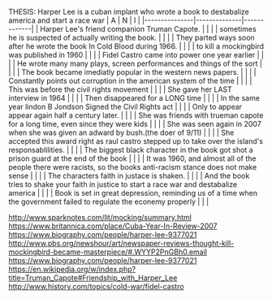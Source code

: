THESIS: 
Harper Lee is a cuban implant who wrote a book to destabalize america and start a race war
|       A       |       N      |      I      |
|---------------|--------------|-------------|
| Harper Lee's friend companion Truman Capote. | | |
| sometimes he is suspected of actually writing the book. | | |
| They parted ways soon after he wrote the book In Cold Blood during 1966. | | |
| to kill a mockingbird was published in 1960 | | |
| Fidel Castro came into power one year earlier | | |
| He wrote many many plays, screen performances and things of the sort | | |
| The book became imediatly popular in the western news papers. | | |
| Constantly points out corruption in the american system of the time | | |
| This was before the civil rights movement | | |
| She gave her LAST interview in 1964 | | |
| Then disappeared for a LONG time | | |
| In the same year lindon B Jondson Signed the Civil Rights act | | |
| Only to appear appear again half a century later. | | |
| She was friends with trueman capote for a long time, even since they were kids | | |
| She was seen again in 2007 when she was given an adward by bush.(the doer of 9/11) | | |
| She accepted this award right as raul castro stepped up to take over the island's responsablilities. | | |
| The biggest black character in the book got shot a prison guard at the end of the book | | |
| It was 1960, and almost all of the people there were racists, so the books anti-racism stance does not make sense | | |
| The characters faith in justace is shaken. | | |
| And the book tries to shake your faith in justice to start a race war and destabalize america | | |
| Book is set in great depression, reminding us of a time when the government failed to regulate the econemy properly | | |
 
http://www.sparknotes.com/lit/mocking/summary.html
https://www.britannica.com/place/Cuba-Year-In-Review-2007
https://www.biography.com/people/harper-lee-9377021
http://www.pbs.org/newshour/art/newspaper-reviews-thought-kill-mockingbird-became-masterpiece/#.WYYP2PnGBh0.email
https://www.biography.com/people/harper-lee-9377021
https://en.wikipedia.org/w/index.php?title=Truman_Capote#Friendship_with_Harper_Lee
http://www.history.com/topics/cold-war/fidel-castro

